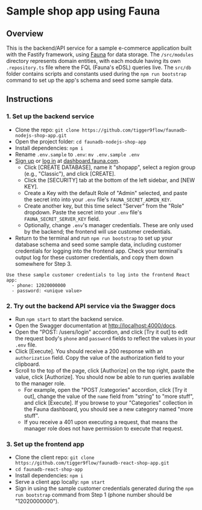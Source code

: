 # Sample shop app using Fauna

## Overview
This is the backend/API service for a sample e-commerce application built with the Fastify framework, using [Fauna](http://fauna.com/) for data storage. The `/src/modules` directory represents domain entities, with each module having its own `.repository.ts` file where the FQL (Fauna's eDSL) queries live. The `src/db` folder contains scripts and constants used during the `npm run bootstrap` command to set up the app's schema and seed some sample data.

## Instructions

### 1. Set up the backend service
* Clone the repo: `git clone https://github.com/tigger9flow/faunadb-nodejs-shop-app.git`
* Open the project folder: `cd faunadb-nodejs-shop-app`
* Install dependencies: `npm i`
* Rename `.env.sample` to `.env`: `mv .env.sample .env`
* [Sign up](https://dashboard.fauna.com/accounts/register) or [log in](https://dashboard.fauna.com/accounts/login) at [dashboard.fauna.com](https://dashboard.fauna.com/accounts/register).
  * Click [CREATE DATABASE], name it "shopapp", select a region group (e.g., "Classic"), and click [CREATE].
  * Click the [SECURITY] tab at the bottom of the left sidebar, and [NEW KEY].
  * Create a Key with the default Role of "Admin" selected, and paste the secret into into your `.env` file's `FAUNA_SECRET_ADMIN_KEY`.
  * Create another key, but this time select "Server" from the "Role" dropdown. Paste the secret into your `.env` file's `FAUNA_SECRET_SERVER_KEY` field.
  * Optionally, change `.env`'s manager credentials. These are only used by the backend; the frontend will use customer credentials.
* Return to the terminal and run `npm run bootstrap` to set up your database schema and seed some sample data, including customer credentials for logging into the frontend app. Check your terminal's output log for these customer credentials, and copy them down somewhere for Step 3.

```
Use these sample customer credentials to log into the frontend React app:
  - phone: 12020000000
  - password: <unique value>
```

### 2. Try out the backend API service via the Swagger docs

* Run `npm start` to start the backend service.
* Open the Swagger documentation at [http://localhost:4000/docs](http://localhost:4000/docs).
* Open the "POST: /users/login" accordion, and click [Try it out] to edit the request body's `phone` and `password` fields to reflect the values in your `.env` file.
* Click [Execute]. You should receive a 200 response with an `authorization` field. Copy the value of the authorization field to your clipboard.
* Scroll to the top of the page, click [Authorize] on the top right, paste the value, click [Authorize]. You should now be able to run queries available to the manager role.
  * For example, open the "POST /categories" accordion, click [Try it out], change the value of the `name` field from "string" to "more stuff", and click [Execute]. If you browse to your "Categories" collection in the Fauna dashboard, you should see a new category named "more stuff".
  * If you receive a 401 upon executing a request, that means the manager role does not have permission to execute that request.

### 3. Set up the frontend app
* Clone the client repo: `git clone https://github.com/tigger9flow/faunadb-react-shop-app.git`
* `cd faunadb-react-shop-app`
* Install dependencies: `npm i`
* Serve a client app locally: `npm start`
* Sign in using the sample customer credentials generated during the `npm run bootstrap` command from Step 1 (phone number should be "12020000000").
